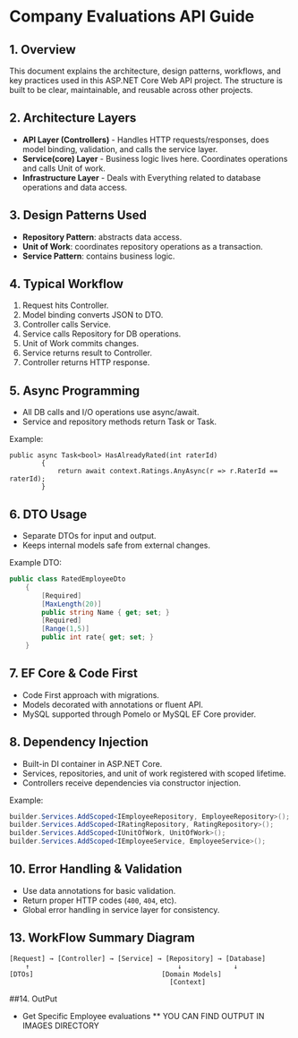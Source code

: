 # Company Evaluations API Guide

## 1. Overview
This document explains the architecture, design patterns, workflows, and key practices used in this ASP.NET Core Web API project. The structure is built to be clear, maintainable, and reusable across other projects.

## 2. Architecture Layers
* **API Layer (Controllers)** - Handles HTTP requests/responses, does model binding, validation, and calls the service layer.
* **Service(core) Layer** - Business logic lives here. Coordinates operations and calls Unit of work.
* **Infrastructure Layer** - Deals with Everything related to database operations and data access.

## 3. Design Patterns Used
* **Repository Pattern**: abstracts data access.
* **Unit of Work**: coordinates repository operations as a transaction.
* **Service Pattern**: contains business logic.

## 4. Typical Workflow
1. Request hits Controller.
2. Model binding converts JSON to DTO.
3. Controller calls Service.
5. Service calls Repository for DB operations.
6. Unit of Work commits changes.
7. Service returns result to Controller.
8. Controller returns HTTP response.

## 5. Async Programming
* All DB calls and I/O operations use async/await.
* Service and repository methods return Task or Task<T>.

Example:
```
public async Task<bool> HasAlreadyRated(int raterId)
        {
            return await context.Ratings.AnyAsync(r => r.RaterId == raterId);
        }
```

## 6. DTO Usage
* Separate DTOs for input and output.
* Keeps internal models safe from external changes.

Example DTO:
```csharp
public class RatedEmployeeDto
    {
        [Required]
        [MaxLength(20)]
        public string Name { get; set; }
        [Required]
        [Range(1,5)]
        public int rate{ get; set; }
    }
```

## 7. EF Core & Code First
* Code First approach with migrations.
* Models decorated with annotations or fluent API.
* MySQL supported through Pomelo or MySQL EF Core provider.

## 8. Dependency Injection
* Built-in DI container in ASP.NET Core.
* Services, repositories, and unit of work registered with scoped lifetime.
* Controllers receive dependencies via constructor injection.

Example:
```csharp
builder.Services.AddScoped<IEmployeeRepository, EmployeeRepository>();
builder.Services.AddScoped<IRatingRepository, RatingRepository>();
builder.Services.AddScoped<IUnitOfWork, UnitOfWork>();
builder.Services.AddScoped<IEmployeeService, EmployeeService>();
```


## 10. Error Handling & Validation
* Use data annotations for basic validation.
* Return proper HTTP codes (`400`, `404`, etc).
* Global error handling in service layer  for consistency.


## 13. WorkFlow Summary Diagram
```
[Request] → [Controller] → [Service] → [Repository] → [Database]
    ↑                                     ↓             ↓
[DTOs]                                [Domain Models]
                                        [Context]
``` 

##14. OutPut

* Get Specific Employee evaluations
** YOU CAN FIND OUTPUT IN IMAGES DIRECTORY
